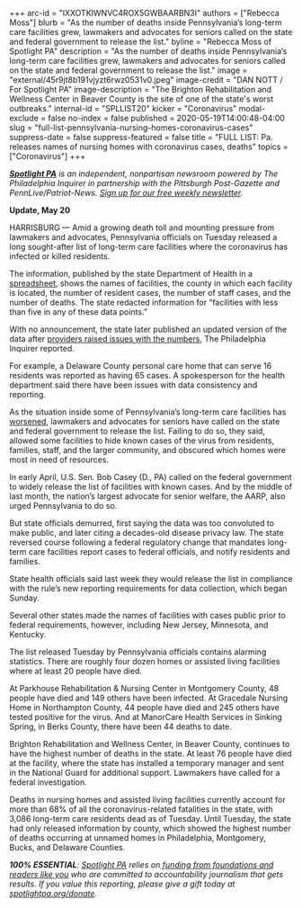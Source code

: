 +++
arc-id = "IXXOTKIWNVC4ROX5GWBAARBN3I"
authors = ["Rebecca Moss"]
blurb = "As the number of deaths inside Pennsylvania’s long-term care facilities grew, lawmakers and advocates for seniors called on the state and federal government to release the list."
byline = "Rebecca Moss of Spotlight PA"
description = "As the number of deaths inside Pennsylvania’s long-term care facilities grew, lawmakers and advocates for seniors called on the state and federal government to release the list."
image = "external/45r9jt8b191vjyzt6rwz0531v0.jpeg"
image-credit = "DAN NOTT / For Spotlight PA"
image-description = "The Brighton Rehabilitation and Wellness Center in Beaver County is the site of one of the state's worst outbreaks."
internal-id = "SPLLIST20"
kicker = "Coronavirus"
modal-exclude = false
no-index = false
published = 2020-05-19T14:00:48-04:00
slug = "full-list-pennsylvania-nursing-homes-coronavirus-cases"
suppress-date = false
suppress-featured = false
title = "FULL LIST: Pa. releases names of nursing homes with coronavirus cases, deaths"
topics = ["Coronavirus"]
+++

<a href="https://www.spotlightpa.org/"><i><b>Spotlight PA</b></i></a><i> is an independent, nonpartisan newsroom powered by The Philadelphia Inquirer in partnership with the Pittsburgh Post-Gazette and PennLive/Patriot-News. </i><a href="https://www.spotlightpa.org/newsletters"><i>Sign up for our free weekly newsletter</i></a><i>.</i>

<b>Update, May 20</b>

HARRISBURG — Amid a growing death toll and mounting pressure from lawmakers and advocates, Pennsylvania officials on Tuesday released a long sought-after list of long-term care facilities where the coronavirus has infected or killed residents.

The information, published by the state Department of Health in a <a href="https://www.health.pa.gov/topics/disease/coronavirus/Pages/Cases.aspx" target=_blank>spreadsheet</a>, shows the names of facilities, the county in which each facility is located, the number of resident cases, the number of staff cases, and the number of deaths. The state redacted information for “facilities with less than five in any of these data points.”

With no announcement, the state later published an updated version of the data after <a href="https://www.inquirer.com/business/health/pennsylvania-nursing-home-coronavirus-infection-data-errors-20200520.html" target="_blank">providers raised issues with the numbers</a>, The Philadelphia Inquirer reported.

For example, a Delaware County personal care home that can serve 16 residents was reported as having 65 cases. A spokesperson for the health department said there have been issues with data consistency and reporting.

<div class="flourish-embed flourish-table" data-src="visualisation/2487951" data-url="https://flo.uri.sh/visualisation/2487951/embed"><script src="https://public.flourish.studio/resources/embed.js"></script></div>

As the situation inside some of Pennsylvania’s long-term care facilities has <a href="https://www.spotlightpa.org/news/2020/05/pennsylvania-coronavirus-nursing-homes-plan-quick-strike-teams/" target="_blank">worsened</a>, lawmakers and advocates for seniors have called on the state and federal government to release the list. Failing to do so, they said, allowed some facilities to hide known cases of the virus from residents, families, staff, and the larger community, and obscured which homes were most in need of resources.

In early April, U.S. Sen. Bob Casey (D., PA) called on the federal government to widely release the list of facilities with known cases. And by the middle of last month, the nation’s largest advocate for senior welfare, the AARP, also urged Pennsylvania to do so.

But state officials demurred, first saying the data was too convoluted to make public, and later citing a decades-old disease privacy law. The state reversed course following a federal regulatory change that mandates long-term care facilities report cases to federal officials, and notify residents and families.

<script src="https://www.spotlightpa.org/embed.js" async></script><div data-spl-embed-version="1" data-spl-src="https://www.spotlightpa.org/embeds/donate/"></div>


State health officials said last week they would release the list in compliance with the rule’s new reporting requirements for data collection, which began Sunday.

Several other states made the names of facilities with cases public prior to federal requirements, however, including New Jersey, Minnesota, and Kentucky.

The list released Tuesday by Pennsylvania officials contains alarming statistics. There are roughly four dozen homes or assisted living facilities where at least 20 people have died.

At Parkhouse Rehabilitation &amp; Nursing Center in Montgomery County, 48 people have died and 149 others have been infected. At Gracedale Nursing Home in Northampton County, 44 people have died and 245 others have tested positive for the virus. And at ManorCare Health Services in Sinking Spring, in Berks County, there have been 44 deaths to date.

<script src="https://www.spotlightpa.org/embed.js" async></script><div data-spl-embed-version="1" data-spl-src="https://www.spotlightpa.org/embeds/newsletter/"></div>


Brighton Rehabilitation and Wellness Center, in Beaver County, continues to have the highest number of deaths in the state. At least 76 people have died at the facility, where the state has installed a temporary manager and sent in the National Guard for additional support. Lawmakers have called for a federal investigation.

Deaths in nursing homes and assisted living facilities currently account for more than 68% of all the coronavirus-related fatalities in the state, with 3,086 long-term care residents dead as of Tuesday. Until Tuesday, the state had only released information by county, which showed the highest number of deaths occurring at unnamed homes in Philadelphia, Montgomery, Bucks, and Delaware Counties.

<i><b>100% ESSENTIAL</b></i><i>: </i><a href="https://www.spotlightpa.org/"><i>Spotlight PA</i></a><i> relies on</i><a href="https://www.spotlightpa.org/support"><i> funding from foundations and readers like you</i></a><i> who are committed to accountability journalism that gets results. If you value this reporting, please give a gift today at </i><a href="https://www.spotlightpa.org/donate"><i>spotlightpa.org/donate</i></a><i>.</i>
